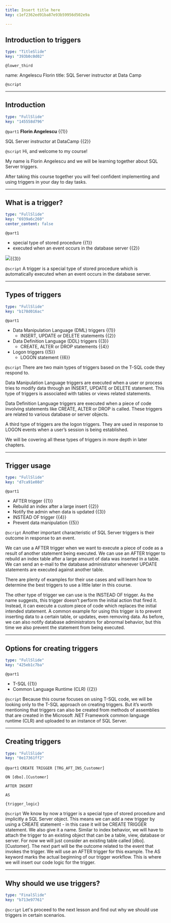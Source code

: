 ```yaml
---
title: Insert title here
key: c1ef2362ed91ba87e93b59956d502e9a

---
```

## Introduction to triggers

```yaml
type: "TitleSlide"
key: "393b0c0d02"
```

`@lower_third`

name: Angelescu Florin
title: SQL Server instructor at Data Camp


`@script`



---
## Introduction

```yaml
type: "FullSlide"
key: "145558d796"
```

`@part1`
**Florin Angelescu** {{1}}

SQL Server instructor at DataCamp {{2}}


`@script`
Hi, and welcome to my course!

My name is Florin Angelescu and we will be learning together about SQL Server triggers.

After taking this course together you will feel confident implementing and using triggers in your day to day tasks.


---
## What is a trigger?

```yaml
type: "FullSlide"
key: "6939a6c260"
center_content: false
```

`@part1`
- special type of stored procedure {{1}}
- executed when an event occurs in the database server {{2}}

![](https://assets.datacamp.com/production/repositories/4318/datasets/43c9cd0417c458ac6010f1ccc221ef7d7edb0a46/datacamp_trigger_explanation.png){{3}}


`@script`
A trigger is a special type of stored procedure which is automatically executed when an event occurs in the database server.


---
## Types of triggers

```yaml
type: "FullSlide"
key: "b178d016ac"
```

`@part1`
- Data Manipulation Language (DML) triggers {{1}}
   - INSERT, UPDATE or DELETE statements {{2}}
- Data Definition Language (DDL) triggers {{3}}
   - CREATE, ALTER or DROP statements {{4}}
- Logon triggers {{5}}
   - LOGON statement {{6}}


`@script`
There are two main types of triggers based on the T-SQL code they respond to.

Data Manipulation Language triggers are executed when a user or process tries to modify data through an INSERT, UPDATE or DELETE statement. This type of triggers is associated with tables or views related statements.

Data Definition Language triggers are executed when a piece of code involving statements like CREATE, ALTER or DROP is called. These triggers are related to various database or server objects.

A third type of triggers are the logon triggers. They are used in response to LOGON events when a user’s session is being established.

We will be covering all these types of triggers in more depth in later chapters.


---
## Trigger usage

```yaml
type: "FullSlide"
key: "d7ca91e08d"
```

`@part1`
- AFTER trigger {{1}}
 - Rebuild an index after a large insert {{2}}
 - Notify the admin when data is updated {{3}}
- INSTEAD OF trigger {{4}}
 - Prevent data manipulation {{5}}


`@script`
Another important characteristic of SQL Server triggers is their outcome in response to an event.

We can use a AFTER trigger when we want to execute a piece of code as a result of another statement being executed.
We can use an AFTER trigger to rebuild an index table after a large amount of data was inserted in a table.
We can send an e-mail to the database administrator whenever UPDATE statements are executed against another table.

There are plenty of examples for their use cases and will learn how to determine the best triggers to use a little later in this course.

The other type of trigger we can use is the INSTEAD OF trigger. As the name suggests, this trigger doesn’t perform the initial action that fired it. Instead, it can execute a custom piece of code which replaces the initial intended statement.
A common example for using this trigger is to prevent inserting data to a certain table, or updates, even removing data.
As before, we can also notify database administrators for abnormal behavior, but this time we also prevent the statement from being executed.


---
## Options for creating triggers

```yaml
type: "FullSlide"
key: "425eb1c7ba"
```

`@part1`
- T-SQL {{1}}
- Common Language Runtime (CLR) {{2}}


`@script`
Because this course focuses on using T-SQL code, we will be looking only to the T-SQL approach on creating triggers.
But it’s worth mentioning that triggers can also be created from methods of assemblies that are created in the Microsoft .NET Framework common language runtime (CLR) and uploaded to an instance of SQL Server.


---
## Creating triggers

```yaml
type: "FullSlide"
key: "0e17361ff2"
```

`@part1`
`CREATE TRIGGER [TRG_AFT_INS_Customer]`

`ON [dbo].[Customer]`

`AFTER INSERT`

`AS`

`{trigger_logic}`


`@script`
We know by now a trigger is a special type of stored procedure and implicitly a SQL Server object.
This means we can add a new trigger by using a CREATE statement - in this case it will be CREATE TRIGGER statement. We also give it a name.
Similar to index behavior, we will have to attach the trigger to an existing object that can be a table, view, database or server.
For now we will just consider an existing table called [dbo].[Customer].
The next part will be the outcome related to the event that invokes the trigger. We will use an AFTER trigger for this example.
The AS keyword marks the actual beginning of our trigger workflow. This is where we will insert our code logic for the trigger.


---
## Why should we use triggers?

```yaml
type: "FinalSlide"
key: "b713e97761"
```

`@script`
Let's proceed to the next lesson and find out why we should use triggers in certain scenarios.

